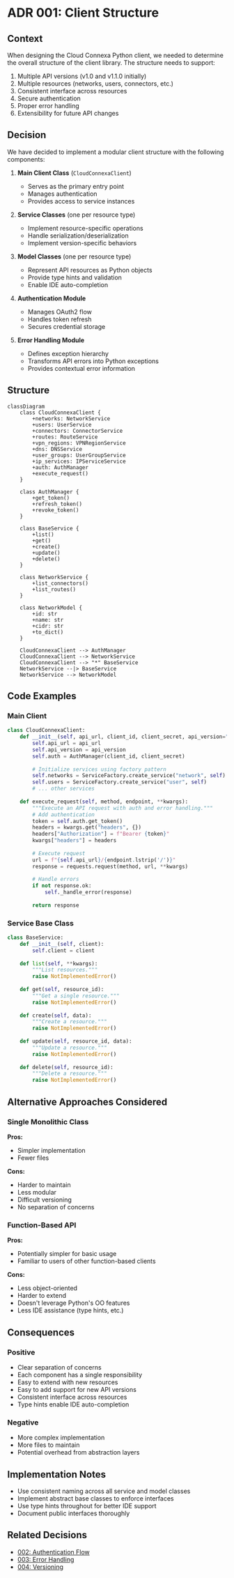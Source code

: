 # ADR 001: Client Structure

## Context

When designing the Cloud Connexa Python client, we needed to determine the overall structure of the client library. The structure needs to support:

1. Multiple API versions (v1.0 and v1.1.0 initially)
2. Multiple resources (networks, users, connectors, etc.)
3. Consistent interface across resources
4. Secure authentication
5. Proper error handling
6. Extensibility for future API changes

## Decision

We have decided to implement a modular client structure with the following components:

1. **Main Client Class** (`CloudConnexaClient`)
   - Serves as the primary entry point
   - Manages authentication
   - Provides access to service instances

2. **Service Classes** (one per resource type)
   - Implement resource-specific operations
   - Handle serialization/deserialization
   - Implement version-specific behaviors

3. **Model Classes** (one per resource type)
   - Represent API resources as Python objects
   - Provide type hints and validation
   - Enable IDE auto-completion

4. **Authentication Module**
   - Manages OAuth2 flow
   - Handles token refresh
   - Secures credential storage

5. **Error Handling Module**
   - Defines exception hierarchy
   - Transforms API errors into Python exceptions
   - Provides contextual error information

## Structure

```mermaid
classDiagram
    class CloudConnexaClient {
        +networks: NetworkService
        +users: UserService
        +connectors: ConnectorService
        +routes: RouteService
        +vpn_regions: VPNRegionService
        +dns: DNSService
        +user_groups: UserGroupService
        +ip_services: IPServiceService
        +auth: AuthManager
        +execute_request()
    }
    
    class AuthManager {
        +get_token()
        +refresh_token()
        +revoke_token()
    }
    
    class BaseService {
        +list()
        +get()
        +create()
        +update()
        +delete()
    }
    
    class NetworkService {
        +list_connectors()
        +list_routes()
    }
    
    class NetworkModel {
        +id: str
        +name: str
        +cidr: str
        +to_dict()
    }
    
    CloudConnexaClient --> AuthManager
    CloudConnexaClient --> NetworkService
    CloudConnexaClient --> "*" BaseService
    NetworkService --|> BaseService
    NetworkService --> NetworkModel
```

## Code Examples

### Main Client

```python
class CloudConnexaClient:
    def __init__(self, api_url, client_id, client_secret, api_version="1.1.0"):
        self.api_url = api_url
        self.api_version = api_version
        self.auth = AuthManager(client_id, client_secret)
        
        # Initialize services using factory pattern
        self.networks = ServiceFactory.create_service("network", self)
        self.users = ServiceFactory.create_service("user", self)
        # ... other services
        
    def execute_request(self, method, endpoint, **kwargs):
        """Execute an API request with auth and error handling."""
        # Add authentication
        token = self.auth.get_token()
        headers = kwargs.get("headers", {})
        headers["Authorization"] = f"Bearer {token}"
        kwargs["headers"] = headers
        
        # Execute request
        url = f"{self.api_url}/{endpoint.lstrip('/')}"
        response = requests.request(method, url, **kwargs)
        
        # Handle errors
        if not response.ok:
            self._handle_error(response)
            
        return response
```

### Service Base Class

```python
class BaseService:
    def __init__(self, client):
        self.client = client
        
    def list(self, **kwargs):
        """List resources."""
        raise NotImplementedError()
        
    def get(self, resource_id):
        """Get a single resource."""
        raise NotImplementedError()
        
    def create(self, data):
        """Create a resource."""
        raise NotImplementedError()
        
    def update(self, resource_id, data):
        """Update a resource."""
        raise NotImplementedError()
        
    def delete(self, resource_id):
        """Delete a resource."""
        raise NotImplementedError()
```

## Alternative Approaches Considered

### Single Monolithic Class

**Pros:**
- Simpler implementation
- Fewer files

**Cons:**
- Harder to maintain
- Less modular
- Difficult versioning
- No separation of concerns

### Function-Based API

**Pros:**
- Potentially simpler for basic usage
- Familiar to users of other function-based clients

**Cons:**
- Less object-oriented
- Harder to extend
- Doesn't leverage Python's OO features
- Less IDE assistance (type hints, etc.)

## Consequences

### Positive

- Clear separation of concerns
- Each component has a single responsibility
- Easy to extend with new resources
- Easy to add support for new API versions
- Consistent interface across resources
- Type hints enable IDE auto-completion

### Negative

- More complex implementation
- More files to maintain
- Potential overhead from abstraction layers

## Implementation Notes

- Use consistent naming across all service and model classes
- Implement abstract base classes to enforce interfaces
- Use type hints throughout for better IDE support
- Document public interfaces thoroughly

## Related Decisions

- [002: Authentication Flow](002_authentication_flow.md)
- [003: Error Handling](003_error_handling.md)
- [004: Versioning](004_versioning.md) 